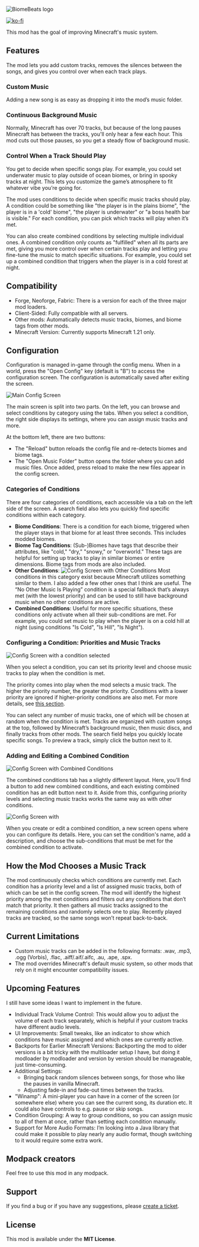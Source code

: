 ![BiomeBeats logo](images/logo.png)

[![ko-fi](https://ko-fi.com/img/githubbutton_sm.svg)](https://ko-fi.com/W7W7166XAE)

This mod has the goal of improving Minecraft's music system.

## Features

The mod lets you add custom tracks, removes the silences between the songs, and gives you control over when each track plays.

### Custom Music

Adding a new song is as easy as dropping it into the mod’s music folder.

### Continuous Background Music

Normally, Minecraft has over 70 tracks, but because of the long pauses Minecraft has between the tracks, you'll only hear a few each hour. This mod cuts out those pauses, so you get a steady flow of background music.

### Control When a Track Should Play

You get to decide when specific songs play. For example, you could set underwater music to play outside of ocean biomes, or bring in spooky tracks at night. This lets you customize the game’s atmosphere to fit whatever vibe you’re going for.

The mod uses conditions to decide when specific music tracks should play. A condition could be something like "the player is in the plains biome", "the player is in a 'cold' biome", "the player is underwater" or "a boss health bar is visible." For each condition, you can pick which tracks will play when it’s met.

You can also create combined conditions by selecting multiple individual ones. A combined condition only counts as "fulfilled" when all its parts are met, giving you more control over when certain tracks play and letting you fine-tune the music to match specific situations. For example, you could set up a combined condition that triggers when the player is in a cold forest at night.

## Compatibility

- Forge, Neoforge, Fabric: There is a version for each of the three major mod loaders.
- Client-Sided: Fully compatible with all servers.
- Other mods:  Automatically detects music tracks, biomes, and biome tags from other mods.
- Minecraft Version: Currently supports Minecraft 1.21 only.

## Configuration

Configuration is managed in-game through the config menu. When in a world, press the "Open Config" key (default is "B") to access the configuration screen. The configuration is automatically saved after exiting the screen.

![Main Config Screen](images/main1.jpg)

The main screen is split into two parts. On the left, you can browse and select conditions by category using the tabs. When you select a condition, the right side displays its settings, where you can assign music tracks and more.

At the bottom left, there are two buttons:
- The "Reload" button reloads the config file and re-detects biomes and biome tags.
- The "Open Music Folder" button opens the folder where you can add music files. Once added, press reload to make the new files appear in the config screen.

### Categories of Conditions

There are four categories of conditions, each accessible via a tab on the left side of the screen. A search field also lets you quickly find specific conditions within each category.

- **Biome Conditions**: There is a condition for each biome, triggered when the player stays in that biome for at least three seconds. This includes modded biomes.
- **Biome Tag Conditions**: (Sub-)Biomes have tags that describe their attributes, like "cold," "dry," "snowy," or "overworld." These tags are helpful for setting up tracks to play in similar biomes or entire dimensions. Biome tags from mods are also included.
- **Other Conditions**:
  ![Config Screen with Other Conditions](images/main2.jpg)
  Most conditions in this category exist because Minecraft utilizes something similar to them. I also added a few other ones that I think are useful. The “No Other Music Is Playing” condition is a special fallback that’s always met (with the lowest priority) and can be used to still have background music when no other conditions are active.
- **Combined Conditions**: Useful for more specific situations, these conditions only activate when all their sub-conditions are met. For example, you could set music to play when the player is on a cold hill at night (using conditions "Is Cold", "Is Hill", "Is Night").

### Configuring a Condition: Priorities and Music Tracks

![Config Screen with a condition selected](images/main3.jpg)

When you select a condition, you can set its priority level and choose music tracks to play when the condition is met.

The priority comes into play when the mod selects a music track. The higher the priority number, the greater the priority. Conditions with a lower priority are ignored if higher-priority conditions are also met. For more details, see [this section](#how-the-mod-chooses-a-music-track).

You can select any number of music tracks, one of which will be chosen at random when the condition is met.  Tracks are organized with custom songs at the top, followed by Minecraft’s background music, then music discs, and finally tracks from other mods. The search field helps you quickly locate specific songs. To preview a track, simply click the button next to it.

### Adding and Editing a Combined Condition

![Config Screen with Combined Conditions](images/combined1.jpg)

The combined conditions tab has a slightly different layout. Here, you’ll find a button to add new combined conditions, and each existing combined condition has an edit button next to it. Aside from this, configuring priority levels and selecting music tracks works the same way as with other conditions.

![Config Screen with](images/combined2.jpg)

When you create or edit a combined condition, a new screen opens where you can configure its details. Here, you can set the condition's name, add a description, and choose the sub-conditions that must be met for the combined condition to activate.

## How the Mod Chooses a Music Track

The mod continuously checks which conditions are currently met. Each condition has a priority level and a list of assigned music tracks, both of which can be set in the config screen.
The mod will identify the highest priority among the met conditions and filters out any conditions that don’t match that priority. It then gathers all music tracks assigned to the remaining conditions and randomly selects one to play. Recently played tracks are tracked, so the same songs won’t repeat back-to-back.

## Current Limitations

- Custom music tracks can be added in the following formats: .wav, .mp3, .ogg (Vorbis), .flac, .aiff/.aif/.aifc, .au, .ape, .spx.
- The mod overrides Minecraft's default music system, so other mods that rely on it might encounter compatibility issues.

## Upcoming Features

I still have some ideas I want to implement in the future.

- Individual Track Volume Control: This would allow you to adjust the volume of each track separately, which is helpful if your custom tracks have different audio levels.
- UI Improvements: Small tweaks, like an indicator to show which conditions have music assigned and which ones are currently active.
- Backports for Earlier Minecraft Versions: Backporting the mod to older versions is a bit tricky with the multiloader setup I have, but doing it modloader by modloader and version by version should be manageable, just time-consuming.
- Additional Settings:
  - Bringing back random silences between songs, for those who like the pauses in vanilla Minecraft.
  - Adjusting fade-in and fade-out times between the tracks.
- "Winamp": A mini-player you can have in a corner of the screen (or somewhere else) where you can see the current song, its duration etc. It could also have controls to e.g. pause or skip songs.
- Condition Grouping: A way to group conditions, so you can assign music to all of them at once, rather than setting each condition manually.
- Support for More Audio Formats: I’m looking into a Java library that could make it possible to play nearly any audio format, though switching to it would require some extra work.

## Modpack creators

Feel free to use this mod in any modpack.

## Support

If you find a bug or if you have any suggestions, please [create a ticket](https://github.com/Maki99999/music-by-biome/issues).

## License

This mod is available under the **MIT License**.
